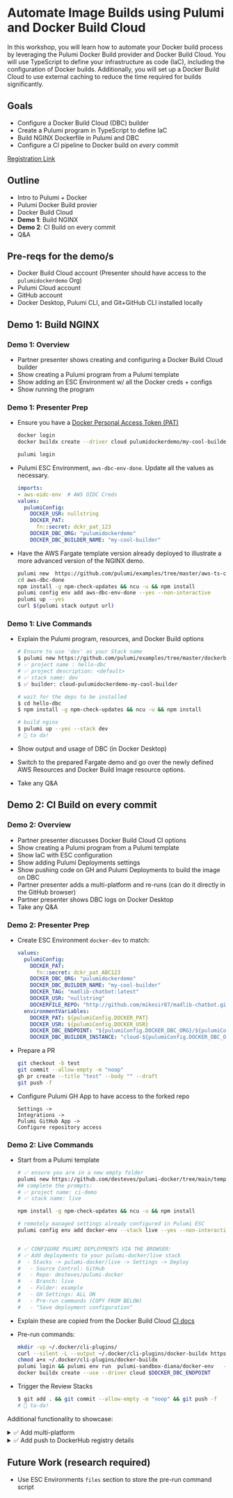 # Automate Image Builds using Pulumi and Docker Build Cloud

In this workshop, you will learn how to automate your Docker build process by leveraging the Pulumi Docker Build provider and Docker Build Cloud. You will use TypeScript to define your infrastructure as code (IaC), including the configuration of Docker builds. Additionally, you will set up a Docker Build Cloud to use external caching to reduce the time required for builds significantly.

## Goals

- Configure a Docker Build Cloud (DBC) builder
- Create a Pulumi program in TypeScript to define IaC
- Build NGINX Dockerfile in Pulumi and DBC
- Configure a CI pipeline to Docker build on *every* commit

[Registration Link](https://www.pulumi.com/resources/automating-docker-image-builds-using-pulumi/?utm_source=GitHub&utm_medium=referral&utm_campaign=workshops)

## Outline

- Intro to Pulumi + Docker
- Pulumi Docker Build provier
- Docker Build Cloud
- **Demo 1**: Build NGINX
- **Demo 2**: CI Build on every commit
- Q&A

## Pre-reqs for the demo/s

- Docker Build Cloud account (Presenter should have access to the `pulumidockerdemo` Org)
- Pulumi Cloud account
- GitHub account
- Docker Desktop, Pulumi CLI, and Git+GitHub CLI installed locally

## **Demo 1**: Build NGINX

### **Demo 1**: Overview

- Partner presenter shows creating and configuring a Docker Build Cloud builder
- Show creating a Pulumi program from a Pulumi template
- Show adding an ESC Environment w/ all the Docker creds + configs
- Show running the program

### **Demo 1**: Presenter Prep

- Ensure you have a [Docker Personal Access Token (PAT)](https://docs.docker.com/security/for-developers/access-tokens/)

  ```bash
  docker login
  docker buildx create --driver cloud pulumidockerdemo/my-cool-builder

  pulumi login
  ```

- Pulumi ESC Environment, `aws-dbc-env-done`. Update all the values as necessary.

  ```yaml
  imports:
  - aws-oidc-env  # AWS OIDC Creds
  values:
    pulumiConfig:
      DOCKER_USR: nullstring
      DOCKER_PAT:
        fn::secret: dckr_pat_123
      DOCKER_DBC_ORG: "pulumidockerdemo"
      DOCKER_DBC_BUILDER_NAME: "my-cool-builder"
  ```

- Have the AWS Fargate template version already deployed to illustrate a more advanced version of the NGINX demo.

  ```bash
  pulumi new  https://github.com/pulumi/examples/tree/master/aws-ts-containers-dockerbuildcloud --dir aws-dbc-done
  cd aws-dbc-done
  npm install -g npm-check-updates && ncu -u && npm install
  pulumi config env add aws-dbc-env-done --yes --non-interactive
  pulumi up --yes
  curl $(pulumi stack output url)
  ```

### **Demo 1**: Live Commands

- Explain the Pulumi program, resources, and Docker Build options

  ```bash
  # Ensure to use 'dev' as your Stack name
  $ pulumi new https://github.com/pulumi/examples/tree/master/dockerbuildcloud-ts --dir hello-dbc
  # ✅ project name : hello-dbc
  # ✅ project description: <default>
  # ✅ stack name: dev
  $ ✅ builder: cloud-pulumidockerdemo-my-cool-builder

  # wait for the deps to be installed
  $ cd hello-dbc
  $ npm install -g npm-check-updates && ncu -u && npm install

  # build nginx
  $ pulumi up --yes --stack dev
  # 🎉 ta da!
  ```

- Show output and usage of DBC (in Docker Desktop)
- Switch to the prepared Fargate demo and go over the newly defined AWS Resources and Docker Build Image resource options.
- Take any Q&A

## **Demo 2**: CI Build on every commit

### **Demo 2**: Overview

- Partner presenter discusses Docker Build Cloud CI options
- Show creating a Pulumi program from a Pulumi template
- Show IaC with ESC configuration
- Show adding Pulumi Deployments settings
- Show pushing code on GH and Pulumi Deployments to build the image on DBC
- Partner presenter adds a multi-platform and re-runs (can do it directly in the GitHub browser)
- Partner presenter shows DBC logs on Docker Desktop
- Take any Q&A

### **Demo 2**: Presenter Prep

- Create ESC Environment `docker-dev` to match:

  ```yaml
  values:
    pulumiConfig:
      DOCKER_PAT:
        fn::secret: dckr_pat_ABC123
      DOCKER_DBC_ORG: "pulumidockerdemo"
      DOCKER_DBC_BUILDER_NAME: "my-cool-builder"
      DOCKER_TAG: "madlib-chatbot:latest"
      DOCKER_USR: "nullstring"
      DOCKERFILE_REPO: "http://github.com/mikesir87/madlib-chatbot.git"
    environmentVariables:
      DOCKER_PAT: ${pulumiConfig.DOCKER_PAT}
      DOCKER_USR: ${pulumiConfig.DOCKER_USR}
      DOCKER_DBC_ENDPOINT: "${pulumiConfig.DOCKER_DBC_ORG}/${pulumiConfig.DOCKER_DBC_BUILDER_NAME}"
      DOCKER_DBC_BUILDER_INSTANCE: "cloud-${pulumiConfig.DOCKER_DBC_ORG}-${pulumiConfig.DOCKER_DBC_BUILDER_NAME}"
  ```

- Prepare a PR

  ```bash
  git checkout -b test
  git commit --allow-empty -m "noop"
  gh pr create --title "test" --body "" --draft
  git push -f
  ```

- Configure Pulumi GH App to have access to the forked repo

  ```plain
  Settings ->
  Integrations ->
  Pulumi GitHub App ->
  Configure repository access
  ```

### **Demo 2**: Live Commands

- Start from a Pulumi template

  ```bash
  # ✅ ensure you are in a new empty folder
  pulumi new https://github.com/desteves/pulumi-docker/tree/main/template
  ## complete the prompts:
  # ✅ project name: ci-demo
  # ✅ stack name: live

  npm install -g npm-check-updates && ncu -u && npm install

  # remotely managed settings already configured in Pulumi ESC
  pulumi config env add docker-env --stack live --yes --non-interactive
  

  # ✅ CONFIGURE PULUMI DEPLOYMENTS VIA THE BROWSER:
  # ✅ Add deployments to your pulumi-docker/live stack
  #  - Stacks -> pulumi-docker/live -> Settings -> Deploy
  #   - Source Control: GitHub
  #   - Repo: desteves/pulumi-docker
  #   - Branch: live
  #   - Folder: example
  #   - GH Settings: ALL ON
  #   - Pre-run commands (COPY FROM BELOW)
  #   - "Save deployment configuration"
  ```

- Explain these are copied from the Docker Build Cloud [CI docs](https://docs.docker.com/build/cloud/ci/)
- Pre-run commands:

  ```bash
  mkdir -vp ~/.docker/cli-plugins/
  curl --silent -L --output ~/.docker/cli-plugins/docker-buildx https://github.com/docker/buildx-desktop/releases/download/v0.14.1-desktop.1/buildx-v0.14.1-desktop.1.linux-amd64
  chmod a+x ~/.docker/cli-plugins/docker-buildx
  pulumi login && pulumi env run  pulumi-sandbox-diana/docker-env   -- bash -c 'echo "$DOCKER_PAT" | docker login -u $DOCKER_USR --password-stdin'
  docker buildx create --use --driver cloud $DOCKER_DBC_ENDPOINT
  ```

- Trigger the Review Stacks

  ```bash
  $ git add . && git commit --allow-empty -m "noop" && git push -f
  # 🎉 ta-da!
  ```

Additional functionality to showcase:

<details>
  <summary>✅ Add multi-platform</summary>

```typescript
TODO
```

</details>

<details>
  <summary>✅ Add push to DockerHub registry details</summary>

```typescript
TODO
```

</details>

## Future Work (research required)

- Use ESC Environments `files` section to store the pre-run command script
